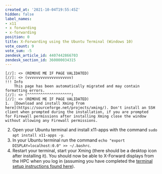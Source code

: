 ```yaml
---
created_at: '2021-10-04T19:55:45Z'
hidden: false
label_names:
- x11
- x forwarding
- x-forwarding
position: 0
title: X-Forwarding using the Ubuntu Terminal (Windows 10)
vote_count: 9
vote_sum: -5
zendesk_article_id: 4407442866703
zendesk_section_id: 360000034315
---
```



    [//]: <> (REMOVE ME IF PAGE VALIDATED)
    [//]: <> (vvvvvvvvvvvvvvvvvvvv)
    !!! Info
        This page has been automatically migrated and may contain formatting errors.
    [//]: <> (^^^^^^^^^^^^^^^^^^^^)
    [//]: <> (REMOVE ME IF PAGE VALIDATED)
    1.  [Download and install Xming from
    here](https://sourceforge.net/projects/xming/). Don't install an SSH
    client when prompted during the installation, if you are prompted
    for Firewall permissions after installing Xming close the window
    without allowing any Firewall permissions.
2.  Open your Ubuntu terminal and install x11-apps with the command
    `sudo apt install x11-apps -y`.
3.  In your Ubuntu terminal run the command
    `echo "export DISPLAY=localhost:0.0" >> ~/.bashrc`.
4.  Restart your terminal, start your Xming (there should be a desktop
    icon after installing it). You should now be able to X-Forward
    displays from the HPC when you log in (assuming you have completed
    the [terminal setup instructions found
    here](https://support.nesi.org.nz/hc/en-gb/articles/360000625535)).
